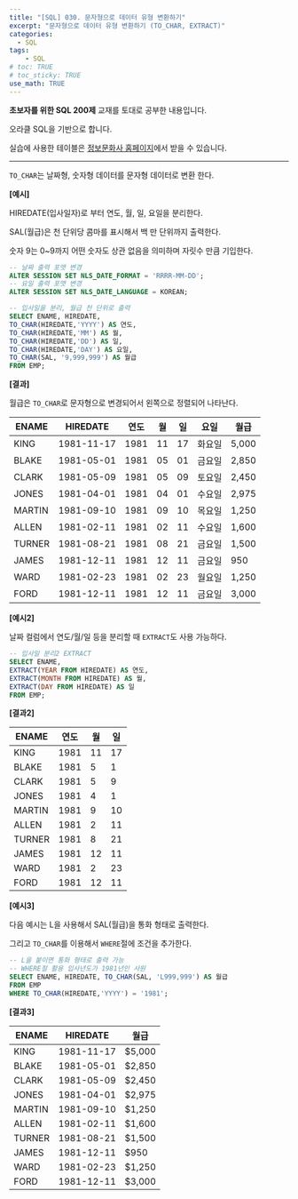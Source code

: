 ```yaml
---
title: "[SQL] 030. 문자형으로 데이터 유형 변환하기"
excerpt: "문자형으로 데이터 유형 변환하기 (TO_CHAR, EXTRACT)"
categories: 
  - SQL
tags: 
    - SQL
# toc: TRUE
# toc_sticky: TRUE
use_math: TRUE
---
```


**초보자를 위한 SQL 200제** 교재를 토대로 공부한 내용입니다.

오라클 SQL을 기반으로 합니다.

실습에 사용한 테이블은 [정보문화사 홈페이지](http://infopub.co.kr/index.asp)에서 받을 수 있습니다.

---

`TO_CHAR`는 날짜형, 숫자형 데이터를 문자형 데이터로 변환 한다.


**[예시]**

HIREDATE(입사일자)로 부터 연도, 월, 일, 요일을 분리한다.

SAL(월급)은 천 단위당 콤마를 표시해서 백 만 단위까지 출력한다.

숫자 9는 0~9까지 어떤 숫자도 상관 없음을 의미하며 자릿수 만큼 기입한다.

```sql
-- 날짜 출력 포맷 변경
ALTER SESSION SET NLS_DATE_FORMAT = 'RRRR-MM-DD';
-- 요일 출력 포맷 변경
ALTER SESSION SET NLS_DATE_LANGUAGE = KOREAN;

-- 입사일을 분리, 월급 천 단위로 출력
SELECT ENAME, HIREDATE, 
TO_CHAR(HIREDATE,'YYYY') AS 연도,
TO_CHAR(HIREDATE,'MM') AS 월,
TO_CHAR(HIREDATE,'DD') AS 일,
TO_CHAR(HIREDATE,'DAY') AS 요일,
TO_CHAR(SAL, '9,999,999') AS 월급
FROM EMP;
```


**[결과]**

월급은 `TO_CHAR`로 문자형으로 변경되어서 왼쪽으로 정렬되어 나타난다.


ENAME|HIREDATE|연도|월|일|요일|월급
|-|-|-|-|-|-|-|
KING|1981-11-17|1981|11|17|화요일|     5,000
BLAKE|1981-05-01|1981|05|01|금요일|     2,850
CLARK|1981-05-09|1981|05|09|토요일|     2,450
JONES|1981-04-01|1981|04|01|수요일|     2,975
MARTIN|1981-09-10|1981|09|10|목요일|     1,250
ALLEN|1981-02-11|1981|02|11|수요일|     1,600
TURNER|1981-08-21|1981|08|21|금요일|     1,500
JAMES|1981-12-11|1981|12|11|금요일|       950
WARD|1981-02-23|1981|02|23|월요일|     1,250
FORD|1981-12-11|1981|12|11|금요일|     3,000


**[예시2]**

날짜 컬럼에서 연도/월/일 등을 분리할 때 `EXTRACT`도 사용 가능하다.

```sql
-- 입사일 분리2 EXTRACT
SELECT ENAME, 
EXTRACT(YEAR FROM HIREDATE) AS 연도,
EXTRACT(MONTH FROM HIREDATE) AS 월,
EXTRACT(DAY FROM HIREDATE) AS 일
FROM EMP;
```


**[결과2]**

ENAME|연도|월|일
|-|-|-|-|
KING|1981|11|17
BLAKE|1981|5|1
CLARK|1981|5|9
JONES|1981|4|1
MARTIN|1981|9|10
ALLEN|1981|2|11
TURNER|1981|8|21
JAMES|1981|12|11
WARD|1981|2|23
FORD|1981|12|11


**[예시3]**

다음 예시는 L을 사용해서 SAL(월급)을 통화 형태로 출력한다.

그리고 `TO_CHAR`를 이용해서 `WHERE`절에 조건을 추가한다.

```sql
-- L을 붙이면 통화 형태로 출력 가능
-- WHERE절 활용 입사년도가 1981년인 사원
SELECT ENAME, HIREDATE, TO_CHAR(SAL, 'L999,999') AS 월급
FROM EMP
WHERE TO_CHAR(HIREDATE,'YYYY') = '1981';
```


**[결과3]**

ENAME|HIREDATE|월급
|-|-|-|
KING|1981-11-17|            \$5,000
BLAKE|1981-05-01|            \$2,850
CLARK|1981-05-09|            \$2,450
JONES|1981-04-01|            \$2,975
MARTIN|1981-09-10|            \$1,250
ALLEN|1981-02-11|            \$1,600
TURNER|1981-08-21|            \$1,500
JAMES|1981-12-11|              \$950
WARD|1981-02-23|            \$1,250
FORD|1981-12-11|            \$3,000
